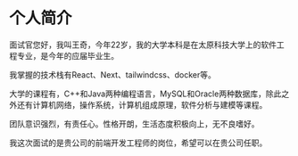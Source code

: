 # 个人简介

面试官您好，我叫王奇，今年22岁，我的大学本科是在太原科技大学上的软件工程专业，是今年的应届毕业生。

我掌握的技术栈有React、Next、tailwindcss、docker等。

大学的课程有，C++和Java两种编程语言，MySQL和Oracle两种数据库，除此之外还有计算机网络，操作系统，计算机组成原理，软件分析与建模等课程。

团队意识强烈，有责任心。性格开朗，生活态度积极向上，无不良嗜好。

我这次面试的是贵公司的前端开发工程师的岗位，希望可以在贵公司任职。
